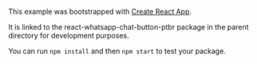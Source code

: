 This example was bootstrapped with [Create React App](https://github.com/facebook/create-react-app).

It is linked to the react-whatsapp-chat-button-ptbr package in the parent directory for development purposes.

You can run `npm install` and then `npm start` to test your package.
